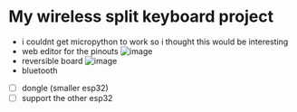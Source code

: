 # My wireless split keyboard project
* i couldnt get micropython to work so i thought this would be interesting
* web editor for the pinouts
  ![image](https://github.com/user-attachments/assets/43a2927f-e11e-431c-bc26-c0f26a9b4c69)
* reversible board
  ![image](https://github.com/user-attachments/assets/ccf50f51-aedf-4e44-b3f0-a6aa41c39e0f)
* bluetooth
- [ ] dongle (smaller esp32)
- [ ] support the other esp32
